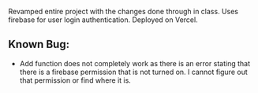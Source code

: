 Revamped entire project with the changes done through in class.
Uses firebase for user login authentication.
Deployed on Vercel.

## Known Bug:
- Add function does not completely work as there is an error stating that there is a firebase permission that is not turned on. I cannot figure out that permission or find where it is.
